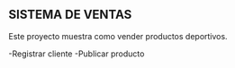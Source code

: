 
## SISTEMA DE VENTAS

Este proyecto muestra como vender productos deportivos.

-Registrar cliente
-Publicar producto
